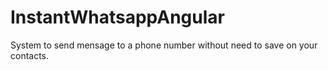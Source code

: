 # InstantWhatsappAngular
System to send mensage to a phone number without need to save on your contacts.
